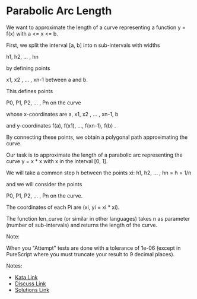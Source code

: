 # Parabolic Arc Length

We want to approximate the length of a curve representing a function y = f(x) with   a <= x <= b.

First, we split the interval [a, b] into n sub-intervals with widths 

h1, h2, ... , hn 

by defining points 

x1, x2 , ... , xn-1 between a and b. 

This defines points 

P0, P1, P2, ... , Pn on the curve 

whose x-coordinates are a, x1, x2 , ... , xn-1, b 

and y-coordinates f(a), f(x1), ..., f(xn-1), f(b) . 

By connecting these points, we obtain a polygonal path approximating the curve.

Our task is to approximate the length of a parabolic arc representing the curve y = x * x with x in the interval [0, 1]. 

We will take a common step h between the points xi: h1, h2, ... , hn = h = 1/n

and we will consider the points 

P0, P1, P2, ... , Pn on the curve. 

The coordinates of each Pi are (xi, yi = xi * xi).

The function len_curve (or similar in other languages) takes n as parameter (number of sub-intervals) and returns the length of the curve.



Note:

When you "Attempt" tests are done with a tolerance of 1e-06 (except in PureScript where you must truncate your result to 9 decimal places).

Notes:

- [Kata Link](https://www.codewars.com/kata/562e274ceca15ca6e70000d3)
- [Discuss Link](https://www.codewars.com/kata/562e274ceca15ca6e70000d3/discuss)
- [Solutions Link](https://www.codewars.com/kata/562e274ceca15ca6e70000d3/solutions)
